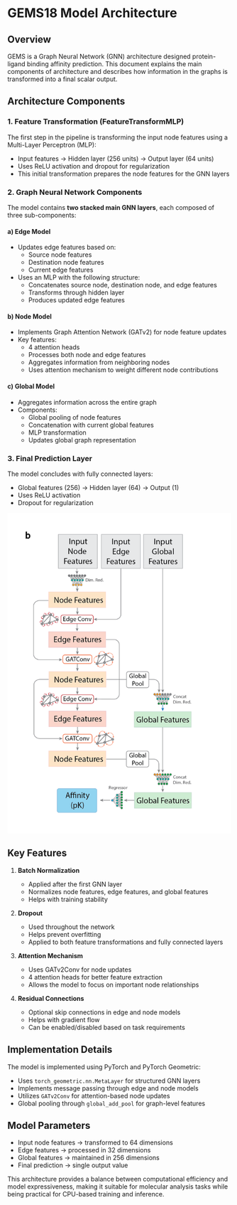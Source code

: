 # GEMS18 Model Architecture

## Overview

GEMS is a Graph Neural Network (GNN) architecture designed protein-ligand binding affinity prediction. This document explains the main components of architecture and describes how information in the graphs is transformed into a final scalar output.

## Architecture Components

### 1. Feature Transformation (FeatureTransformMLP)
The first step in the pipeline is transforming the input node features using a Multi-Layer Perceptron (MLP):
- Input features → Hidden layer (256 units) → Output layer (64 units)
- Uses ReLU activation and dropout for regularization
- This initial transformation prepares the node features for the GNN layers

### 2. Graph Neural Network Components
The model contains **two stacked main GNN layers**, each composed of three sub-components:

#### a) Edge Model
- Updates edge features based on:
  - Source node features
  - Destination node features
  - Current edge features
- Uses an MLP with the following structure:
  - Concatenates source node, destination node, and edge features
  - Transforms through hidden layer
  - Produces updated edge features

#### b) Node Model
- Implements Graph Attention Network (GATv2) for node feature updates
- Key features:
  - 4 attention heads
  - Processes both node and edge features
  - Aggregates information from neighboring nodes
  - Uses attention mechanism to weight different node contributions

#### c) Global Model
- Aggregates information across the entire graph
- Components:
  - Global pooling of node features
  - Concatenation with current global features
  - MLP transformation
  - Updates global graph representation

### 3. Final Prediction Layer
The model concludes with fully connected layers:
- Global features (256) → Hidden layer (64) → Output (1)
- Uses ReLU activation
- Dropout for regularization

![Model Architecture](ModelArchitecture.png)

## Key Features

1. **Batch Normalization**
   - Applied after the first GNN layer
   - Normalizes node features, edge features, and global features
   - Helps with training stability

2. **Dropout**
   - Used throughout the network
   - Helps prevent overfitting
   - Applied to both feature transformations and fully connected layers

3. **Attention Mechanism**
   - Uses GATv2Conv for node updates
   - 4 attention heads for better feature extraction
   - Allows the model to focus on important node relationships

4. **Residual Connections**
   - Optional skip connections in edge and node models
   - Helps with gradient flow
   - Can be enabled/disabled based on task requirements

## Implementation Details

The model is implemented using PyTorch and PyTorch Geometric:
- Uses `torch_geometric.nn.MetaLayer` for structured GNN layers
- Implements message passing through edge and node models
- Utilizes `GATv2Conv` for attention-based node updates
- Global pooling through `global_add_pool` for graph-level features

## Model Parameters
- Input node features → transformed to 64 dimensions
- Edge features → processed in 32 dimensions
- Global features → maintained in 256 dimensions
- Final prediction → single output value

This architecture provides a balance between computational efficiency and model expressiveness, making it suitable for molecular analysis tasks while being practical for CPU-based training and inference.
